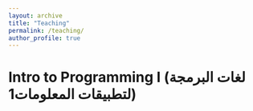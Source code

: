 ```yaml
---
layout: archive
title: "Teaching"
permalink: /teaching/
author_profile: true
---
```

# Intro to Programming I (لغات البرمجة لتطبيقات المعلومات1)

